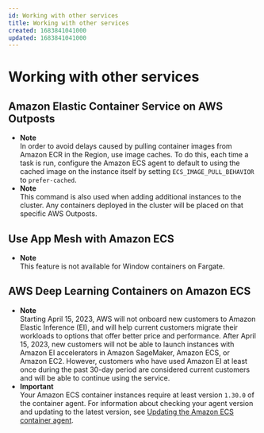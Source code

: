```yaml
---
id: Working with other services
title: Working with other services
created: 1683841041000
updated: 1683841041000
---
```

# Working with other services
## Amazon Elastic Container Service on AWS Outposts

- **Note**  
In order to avoid delays caused by pulling container images from Amazon ECR in the Region, use image caches\. To do this, each time a task is run, configure the Amazon ECS agent to default to using the cached image on the instance itself by setting `ECS_IMAGE_PULL_BEHAVIOR` to `prefer-cached`\.
- **Note**  
This command is also used when adding additional instances to the cluster\. Any containers deployed in the cluster will be placed on that specific AWS Outposts\.


## Use App Mesh with Amazon ECS

- **Note**  
This feature is not available for Window containers on Fargate\.


## AWS Deep Learning Containers on Amazon ECS

- **Note**  
Starting April 15, 2023, AWS will not onboard new customers to Amazon Elastic Inference \(EI\), and will help current customers migrate their workloads to options that offer better price and performance\. After April 15, 2023, new customers will not be able to launch instances with Amazon EI accelerators in Amazon SageMaker, Amazon ECS, or Amazon EC2\. However, customers who have used Amazon EI at least once during the past 30\-day period are considered current customers and will be able to continue using the service\.
- **Important**  
Your Amazon ECS container instances require at least version `1.30.0` of the container agent\. For information about checking your agent version and updating to the latest version, see [Updating the Amazon ECS container agent](ecs-agent-update.md)\.

